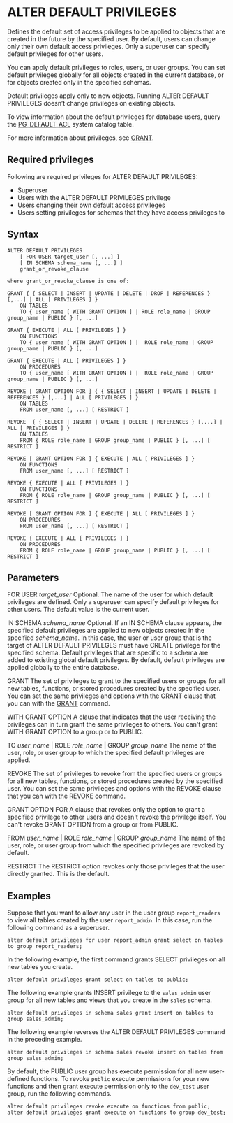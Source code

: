 # ALTER DEFAULT PRIVILEGES<a name="r_ALTER_DEFAULT_PRIVILEGES"></a>

Defines the default set of access privileges to be applied to objects that are created in the future by the specified user\. By default, users can change only their own default access privileges\. Only a superuser can specify default privileges for other users\.

You can apply default privileges to roles, users, or user groups\. You can set default privileges globally for all objects created in the current database, or for objects created only in the specified schemas\. 

Default privileges apply only to new objects\. Running ALTER DEFAULT PRIVILEGES doesn’t change privileges on existing objects\.

To view information about the default privileges for database users, query the [PG\_DEFAULT\_ACL](r_PG_DEFAULT_ACL.md) system catalog table\. 

For more information about privileges, see [GRANT](r_GRANT.md)\.

## Required privileges<a name="r_ALTER_DEFAULT_PRIVILEGES-privileges"></a>

Following are required privileges for ALTER DEFAULT PRIVILEGES:
+ Superuser
+ Users with the ALTER DEFAULT PRIVILEGES privilege
+ Users changing their own default access privileges
+ Users setting privileges for schemas that they have access privileges to

## Syntax<a name="r_ALTER_DEFAULT_PRIVILEGES-synopsis"></a>

```
ALTER DEFAULT PRIVILEGES
    [ FOR USER target_user [, ...] ]
    [ IN SCHEMA schema_name [, ...] ]
    grant_or_revoke_clause

where grant_or_revoke_clause is one of:

GRANT { { SELECT | INSERT | UPDATE | DELETE | DROP | REFERENCES } [,...] | ALL [ PRIVILEGES ] } 
	ON TABLES 
	TO { user_name [ WITH GRANT OPTION ] | ROLE role_name | GROUP group_name | PUBLIC } [, ...]	 

GRANT { EXECUTE | ALL [ PRIVILEGES ] } 
	ON FUNCTIONS 
	TO { user_name [ WITH GRANT OPTION ] |  ROLE role_name | GROUP group_name | PUBLIC } [, ...]
            
GRANT { EXECUTE | ALL [ PRIVILEGES ] } 
	ON PROCEDURES 
	TO { user_name [ WITH GRANT OPTION ] |  ROLE role_name | GROUP group_name | PUBLIC } [, ...]            

REVOKE [ GRANT OPTION FOR ] { { SELECT | INSERT | UPDATE | DELETE | REFERENCES } [,...] | ALL [ PRIVILEGES ] } 
	ON TABLES 
	FROM user_name [, ...] [ RESTRICT ]

REVOKE  { { SELECT | INSERT | UPDATE | DELETE | REFERENCES } [,...] | ALL [ PRIVILEGES ] } 
	ON TABLES 
	FROM { ROLE role_name | GROUP group_name | PUBLIC } [, ...] [ RESTRICT ]

REVOKE [ GRANT OPTION FOR ] { EXECUTE | ALL [ PRIVILEGES ] } 
	ON FUNCTIONS 
	FROM user_name [, ...] [ RESTRICT ]

REVOKE { EXECUTE | ALL [ PRIVILEGES ] } 
	ON FUNCTIONS 
	FROM { ROLE role_name | GROUP group_name | PUBLIC } [, ...] [ RESTRICT ]       

REVOKE [ GRANT OPTION FOR ] { EXECUTE | ALL [ PRIVILEGES ] } 
	ON PROCEDURES 
	FROM user_name [, ...] [ RESTRICT ]            

REVOKE { EXECUTE | ALL [ PRIVILEGES ] } 
	ON PROCEDURES 
	FROM { ROLE role_name | GROUP group_name | PUBLIC } [, ...] [ RESTRICT ]
```

## Parameters<a name="r_ALTER_DEFAULT_PRIVILEGES-parameters"></a>

FOR USER *target\_user*  <a name="default-for-user"></a>
Optional\. The name of the user for which default privileges are defined\. Only a superuser can specify default privileges for other users\. The default value is the current user\.

IN SCHEMA *schema\_name*   <a name="default-in-schema"></a>
Optional\. If an IN SCHEMA clause appears, the specified default privileges are applied to new objects created in the specified *schema\_name*\. In this case, the user or user group that is the target of ALTER DEFAULT PRIVILEGES must have CREATE privilege for the specified schema\. Default privileges that are specific to a schema are added to existing global default privileges\. By default, default privileges are applied globally to the entire database\. 

GRANT   <a name="default-grant"></a>
The set of privileges to grant to the specified users or groups for all new tables, functions, or stored procedures created by the specified user\. You can set the same privileges and options with the GRANT clause that you can with the [GRANT](r_GRANT.md) command\. 

WITH GRANT OPTION   <a name="default-grant-option"></a>
A clause that indicates that the user receiving the privileges can in turn grant the same privileges to others\. You can't grant WITH GRANT OPTION to a group or to PUBLIC\. 

TO *user\_name* \| ROLE *role\_name* \| GROUP *group\_name*   <a name="default-to"></a>
The name of the user, role, or user group to which the specified default privileges are applied\.

REVOKE   <a name="default-revoke"></a>
The set of privileges to revoke from the specified users or groups for all new tables, functions, or stored procedures created by the specified user\. You can set the same privileges and options with the REVOKE clause that you can with the [REVOKE](r_REVOKE.md) command\. 

GRANT OPTION FOR  <a name="default-revoke-option"></a>
 A clause that revokes only the option to grant a specified privilege to other users and doesn't revoke the privilege itself\. You can't revoke GRANT OPTION from a group or from PUBLIC\. 

FROM *user\_name* \| ROLE *role\_name* \| GROUP *group\_name*  <a name="default-from"></a>
The name of the user, role, or user group from which the specified privileges are revoked by default\.

RESTRICT   <a name="default-restrict"></a>
The RESTRICT option revokes only those privileges that the user directly granted\. This is the default\.

## Examples<a name="r_ALTER_DEFAULT_PRIVILEGES-examples"></a>

Suppose that you want to allow any user in the user group `report_readers` to view all tables created by the user `report_admin`\. In this case, run the following command as a superuser\. 

```
alter default privileges for user report_admin grant select on tables to group report_readers; 
```

In the following example, the first command grants SELECT privileges on all new tables you create\. 

```
alter default privileges grant select on tables to public; 
```

The following example grants INSERT privilege to the `sales_admin` user group for all new tables and views that you create in the `sales` schema\. 

```
alter default privileges in schema sales grant insert on tables to group sales_admin; 
```

The following example reverses the ALTER DEFAULT PRIVILEGES command in the preceding example\. 

```
alter default privileges in schema sales revoke insert on tables from group sales_admin;
```

By default, the PUBLIC user group has execute permission for all new user\-defined functions\. To revoke `public` execute permissions for your new functions and then grant execute permission only to the `dev_test` user group, run the following commands\. 

```
alter default privileges revoke execute on functions from public; 
alter default privileges grant execute on functions to group dev_test;
```